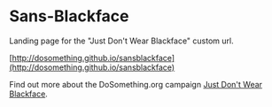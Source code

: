 # Sans-Blackface

Landing page for the "Just Don't Wear Blackface" custom url.

[http://dosomething.github.io/sansblackface](http://dosomething.github.io/sansblackface)

Find out more about the DoSomething.org campaign [Just Don't Wear Blackface](https://www.dosomething.org/campaigns/just-dont-wear-blackface).